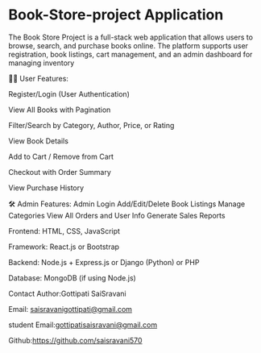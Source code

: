 # Book-Store-project Application 

The Book Store Project is a full-stack web application that allows users to browse, search, and purchase books online. The platform supports user registration, book listings, cart management, and an admin dashboard for managing inventory 

🧑‍💻 User Features:

Register/Login (User Authentication)

View All Books with Pagination

Filter/Search by Category, Author, Price, or Rating

View Book Details

Add to Cart / Remove from Cart

Checkout with Order Summary

View Purchase History

🛠️ Admin Features:
Admin Login
Add/Edit/Delete Book Listings
Manage Categories
View All Orders and User Info
Generate Sales Reports

Frontend:
HTML, CSS, JavaScript

Framework: React.js or Bootstrap

Backend:
Node.js + Express.js or Django (Python) or PHP

Database:
MongoDB (if using Node.js)

Contact Author:Gottipati SaiSravani

Email: saisravanigottipati@gmail.com

student Email:gottipatisaisravani@gmail.com

Github:https://github.com/saisravani570
